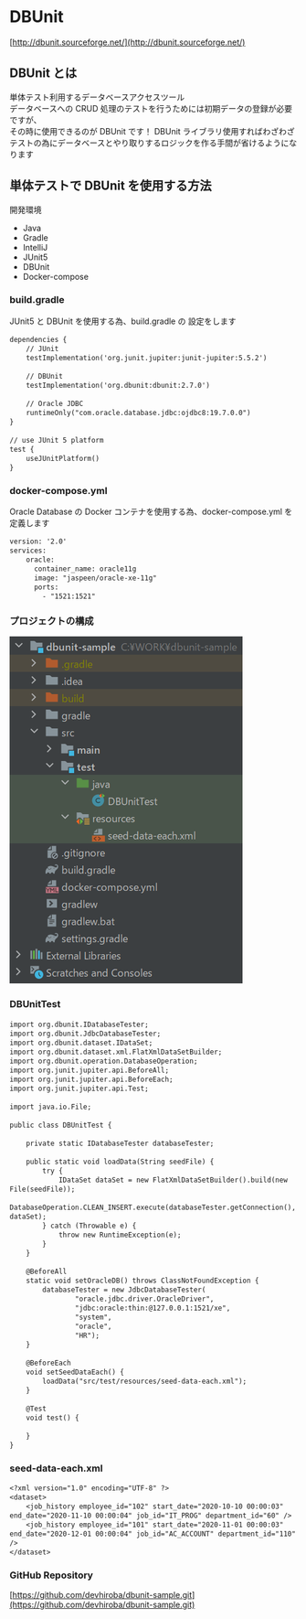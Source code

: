 # DBUnit
[http://dbunit.sourceforge.net/](http://dbunit.sourceforge.net/)

## DBUnit とは
単体テスト利用するデータベースアクセスツール  
データベースへの CRUD 処理のテストを行うためには初期データの登録が必要ですが、  
その時に使用できるのが DBUnit です！
DBUnit ライブラリ使用すればわざわざテストの為にデータベースとやり取りするロジックを作る手間が省けるようになります

## 単体テストで DBUnit を使用する方法
開発環境  

- Java  
- Gradle  
- IntelliJ  
- JUnit5  
- DBUnit  
- Docker-compose

### build.gradle
JUnit5 と DBUnit を使用する為、build.gradle の 設定をします
```
dependencies {
    // JUnit
    testImplementation('org.junit.jupiter:junit-jupiter:5.5.2')

    // DBUnit
    testImplementation('org.dbunit:dbunit:2.7.0')

    // Oracle JDBC
    runtimeOnly("com.oracle.database.jdbc:ojdbc8:19.7.0.0")
}

// use JUnit 5 platform
test {
    useJUnitPlatform()
}
```

### docker-compose.yml
Oracle Database の Docker コンテナを使用する為、docker-compose.yml を定義します
```
version: '2.0'
services:
    oracle:
      container_name: oracle11g
      image: "jaspeen/oracle-xe-11g"
      ports:
        - "1521:1521"
```

### プロジェクトの構成
![Test Image 3](/resource/image/dbunit-sample-image.png)

### DBUnitTest
```
import org.dbunit.IDatabaseTester;
import org.dbunit.JdbcDatabaseTester;
import org.dbunit.dataset.IDataSet;
import org.dbunit.dataset.xml.FlatXmlDataSetBuilder;
import org.dbunit.operation.DatabaseOperation;
import org.junit.jupiter.api.BeforeAll;
import org.junit.jupiter.api.BeforeEach;
import org.junit.jupiter.api.Test;

import java.io.File;

public class DBUnitTest {

    private static IDatabaseTester databaseTester;

    public static void loadData(String seedFile) {
        try {
            IDataSet dataSet = new FlatXmlDataSetBuilder().build(new File(seedFile));
            DatabaseOperation.CLEAN_INSERT.execute(databaseTester.getConnection(), dataSet);
        } catch (Throwable e) {
            throw new RuntimeException(e);
        }
    }

    @BeforeAll
    static void setOracleDB() throws ClassNotFoundException {
        databaseTester = new JdbcDatabaseTester(
                "oracle.jdbc.driver.OracleDriver",
                "jdbc:oracle:thin:@127.0.0.1:1521/xe",
                "system",
                "oracle",
                "HR");
    }

    @BeforeEach
    void setSeedDataEach() {
        loadData("src/test/resources/seed-data-each.xml");
    }

    @Test
    void test() {

    }
}
```

### seed-data-each.xml
```
<?xml version="1.0" encoding="UTF-8" ?>
<dataset>
    <job_history employee_id="102" start_date="2020-10-10 00:00:03" end_date="2020-11-10 00:00:04" job_id="IT_PROG" department_id="60" />
    <job_history employee_id="101" start_date="2020-11-01 00:00:03" end_date="2020-12-01 00:00:04" job_id="AC_ACCOUNT" department_id="110" />
</dataset>
```

### GitHub Repository
[https://github.com/devhiroba/dbunit-sample.git](https://github.com/devhiroba/dbunit-sample.git)
